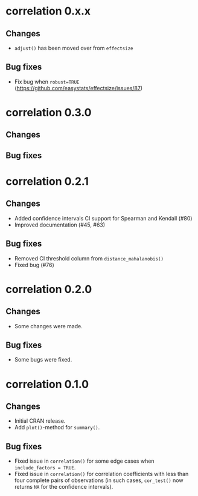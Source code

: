 # correlation 0.x.x

## Changes
- `adjust()` has been moved over from `effectsize` 

## Bug fixes

- Fix bug when `robust=TRUE` (https://github.com/easystats/effectsize/issues/87)

# correlation 0.3.0

## Changes

## Bug fixes

# correlation 0.2.1

## Changes

- Added confidence intervals CI support for Spearman and Kendall (#80)
- Improved documentation (#45, #63)

## Bug fixes

- Removed CI threshold column from `distance_mahalanobis()`
- Fixed bug (#76)

# correlation 0.2.0

## Changes

- Some changes were made.

## Bug fixes

- Some bugs were fixed.

# correlation 0.1.0

## Changes

- Initial CRAN release.
- Add `plot()`-method for `summary()`.

## Bug fixes

- Fixed issue in `correlation()` for some edge cases when `include_factors = TRUE`.
- Fixed issue in `correlation()` for correlation coefficients with less than four complete pairs of observations (in such cases, `cor_test()` now returns `NA` for the confidence intervals).
